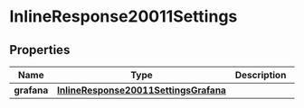 # InlineResponse20011Settings

## Properties
Name | Type | Description | Notes
------------ | ------------- | ------------- | -------------
**grafana** | [**InlineResponse20011SettingsGrafana**](InlineResponse20011SettingsGrafana.md) |  |  [optional]
